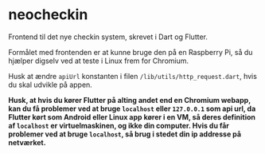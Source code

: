 # neocheckin

Frontend til det nye checkin system, skrevet i Dart og Flutter.

Formålet med frontenden er at kunne bruge den på en Raspberry Pi, så du hjælper digselv ved at teste i Linux frem for Chromium.

Husk at ændre `apiUrl` konstanten i filen `/lib/utils/http_request.dart`, hvis du skal udvikle på appen.

**Husk, at hvis du kører Flutter på alting andet end en Chromium webapp, kan du få problemer ved at bruge `localhost` eller `127.0.0.1` som api url, da Flutter kørt som Android eller Linux app kører i en VM, så deres definition af `localhost` er virtuelmaskinen, og ikke din computer. Hvis du får problemer ved at bruge `localhost`, så brug i stedet din ip addresse på netværket.**
